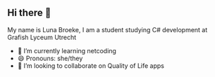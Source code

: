 ## Hi there 👋
My name is Luna Broeke, I am a student studying C# development at Grafish Lyceum Utrecht
- 🌱 I’m currently learning netcoding
- 😄 Pronouns: she/they
- 👯 I’m looking to collaborate on Quality of Life apps

<!--
**LunaBroeke/LunaBroeke** is a ✨ _special_ ✨ repository because its `README.md` (this file) appears on your GitHub profile.

Here are some ideas to get you started:

- 🔭 I’m currently working on ...


- 🤔 I’m looking for help with ...
- 💬 Ask me about ...
- 📫 How to reach me: ...

- ⚡ Fun fact: ...
-->

